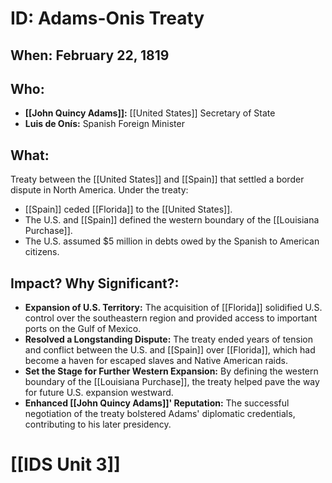 # ID: Adams-Onis Treaty 
## When: February 22, 1819
## Who: 
* **[[John Quincy Adams]]:** [[United States]] Secretary of State 
* **Luis de Onís:** Spanish Foreign Minister
## What: 
Treaty between the [[United States]] and [[Spain]] that settled a border dispute in North America. Under the treaty:
* [[Spain]] ceded [[Florida]] to the [[United States]].
* The U.S. and [[Spain]] defined the western boundary of the [[Louisiana Purchase]]. 
* The U.S. assumed $5 million in debts owed by the Spanish to American citizens.
## Impact? Why Significant?:
* **Expansion of U.S. Territory:**  The acquisition of [[Florida]] solidified U.S. control over the southeastern region and provided access to important ports on the Gulf of Mexico.
* **Resolved a Longstanding Dispute:**  The treaty ended years of tension and conflict between the U.S. and [[Spain]] over [[Florida]], which had become a haven for escaped slaves and Native American raids.
* **Set the Stage for Further Western Expansion:** By defining the western boundary of the [[Louisiana Purchase]], the treaty helped pave the way for future U.S. expansion westward.
* **Enhanced [[John Quincy Adams]]' Reputation:** The successful negotiation of the treaty bolstered Adams' diplomatic credentials, contributing to his later presidency. 

# [[IDS Unit 3]]